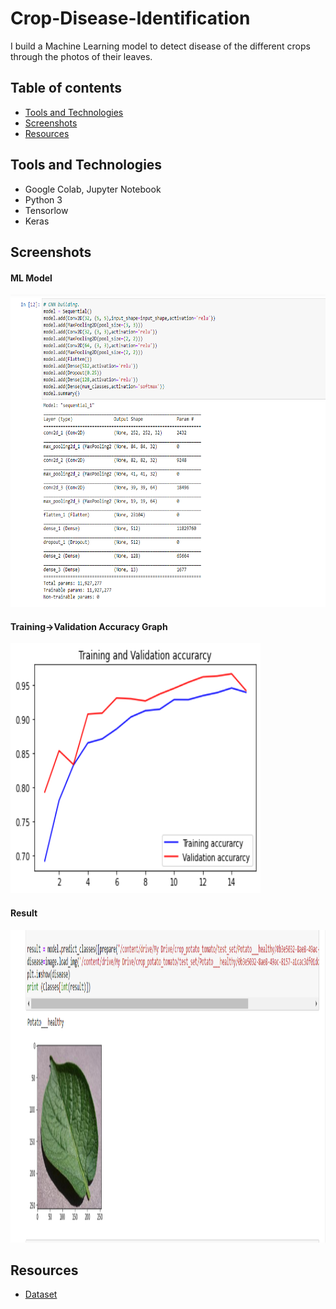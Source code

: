 # Crop-Disease-Identification
I build a Machine Learning model to detect disease of the different crops through the photos of their leaves.

## Table of contents
* [Tools and Technologies](#tools-and-technologies)
* [Screenshots](#screenshots)
* [Resources](#resources)

## Tools and Technologies
* Google Colab, Jupyter Notebook
* Python 3
* Tensorlow
* Keras

## Screenshots
#### ML Model
<img src="/images/model.png" width="600" height="500"/>

#### Training->Validation Accuracy Graph
<img src="/images/t-v graph.png" width="400" height="400"/>

#### Result
<img src="/images/result.png" width="800" height="500"/>

## Resources
- [Dataset](https://drive.google.com/drive/folders/1jzetfrDAWJnx6uiF5xtZFzmFDezGPORs?usp=sharing)
